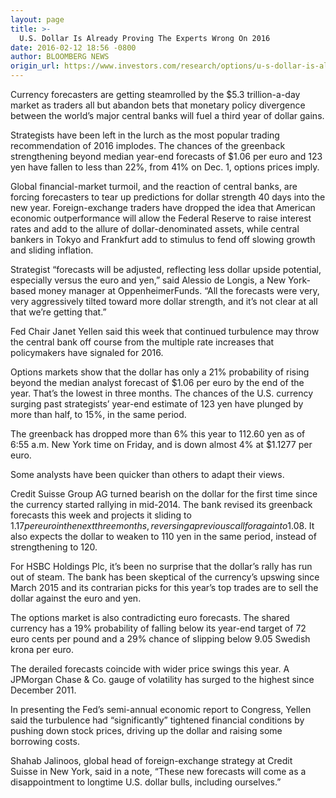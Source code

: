 ```yaml
---
layout: page
title: >-
  U.S. Dollar Is Already Proving The Experts Wrong On 2016
date: 2016-02-12 18:56 -0800
author: BLOOMBERG NEWS
origin_url: https://www.investors.com/research/options/u-s-dollar-is-already-proving-the-experts-wrong-on-2016/
---
```





Currency forecasters are getting steamrolled by the $5.3 trillion-a-day market as traders all but abandon bets that monetary policy divergence between the world’s major central banks will fuel a third year of dollar gains.


Strategists have been left in the lurch as the most popular trading recommendation of 2016 implodes. The chances of the greenback strengthening beyond median year-end forecasts of $1.06 per euro and 123 yen have fallen to less than 22%, from 41% on Dec. 1, options prices imply.


Global financial-market turmoil, and the reaction of central banks, are forcing forecasters to tear up predictions for dollar strength 40 days into the new year. Foreign-exchange traders have dropped the idea that American economic outperformance will allow the Federal Reserve to raise interest rates and add to the allure of dollar-denominated assets, while central bankers in Tokyo and Frankfurt add to stimulus to fend off slowing growth and sliding inflation.


Strategist “forecasts will be adjusted, reflecting less dollar upside potential, especially versus the euro and yen,” said Alessio de Longis, a New York-based money manager at OppenheimerFunds. “All the forecasts were very, very aggressively tilted toward more dollar strength, and it’s not clear at all that we’re getting that.”


Fed Chair Janet Yellen said this week that continued turbulence may throw the central bank off course from the multiple rate increases that policymakers have signaled for 2016.


Options markets show that the dollar has only a 21% probability of rising beyond the median analyst forecast of $1.06 per euro by the end of the year. That’s the lowest in three months. The chances of the U.S. currency surging past strategists’ year-end estimate of 123 yen have plunged by more than half, to 15%, in the same period.


The greenback has dropped more than 6% this year to 112.60 yen as of 6:55 a.m. New York time on Friday, and is down almost 4% at $1.1277 per euro.


Some analysts have been quicker than others to adapt their views.


Credit Suisse Group AG turned bearish on the dollar for the first time since the currency started rallying in mid-2014. The bank revised its greenback forecasts this week and projects it sliding to $1.17 per euro in the next three months, reversing a previous call for a gain to $1.08. It also expects the dollar to weaken to 110 yen in the same period, instead of strengthening to 120.


For HSBC Holdings Plc, it’s been no surprise that the dollar’s rally has run out of steam. The bank has been skeptical of the currency’s upswing since March 2015 and its contrarian picks for this year’s top trades are to sell the dollar against the euro and yen.


The options market is also contradicting euro forecasts. The shared currency has a 19% probability of falling below its year-end target of 72 euro cents per pound and a 29% chance of slipping below 9.05 Swedish krona per euro.


The derailed forecasts coincide with wider price swings this year. A JPMorgan Chase & Co. gauge of volatility has surged to the highest since December 2011.


In presenting the Fed’s semi-annual economic report to Congress, Yellen said the turbulence had “significantly” tightened financial conditions by pushing down stock prices, driving up the dollar and raising some borrowing costs.


Shahab Jalinoos, global head of foreign-exchange strategy at Credit Suisse in New York, said in a note, “These new forecasts will come as a disappointment to longtime U.S. dollar bulls, including ourselves.”




